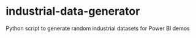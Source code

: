# industrial-data-generator
Python script to generate random industrial datasets for Power BI demos
